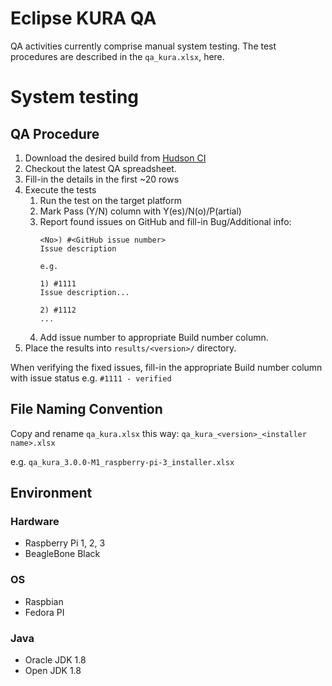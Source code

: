 Eclipse KURA QA
===============

QA activities currently comprise manual system testing. The test procedures are described in the `qa_kura.xlsx`, here.

System testing
==============

QA Procedure
------------
1. Download the desired build from [Hudson CI](https://hudson.eclipse.org/kura/)
1. Checkout the latest QA spreadsheet.
1. Fill-in the details in the first ~20 rows
1. Execute the tests
   1. Run the test on the target platform
   1. Mark Pass (Y/N) column with Y(es)/N(o)/P(artial)
   1. Report found issues on GitHub and fill-in Bug/Additional info:
      ```
      <No>) #<GitHub issue number>
      Issue description

      e.g.

      1) #1111
      Issue description...

      2) #1112
      ...
      ```
   1. Add issue number to appropriate Build number column.
1. Place the results into `results/<version>/` directory.

When verifying the fixed issues, fill-in the appropriate Build number column with issue status e.g.
`#1111 - verified`

File Naming Convention
----------------------

Copy and rename `qa_kura.xlsx` this way:
`qa_kura_<version>_<installer name>.xlsx`

e.g.
`qa_kura_3.0.0-M1_raspberry-pi-3_installer.xlsx`

Environment
-----------

### Hardware

* Raspberry Pi 1, 2, 3
* BeagleBone Black


### OS

* Raspbian
* Fedora PI

### Java

* Oracle JDK 1.8
* Open JDK 1.8